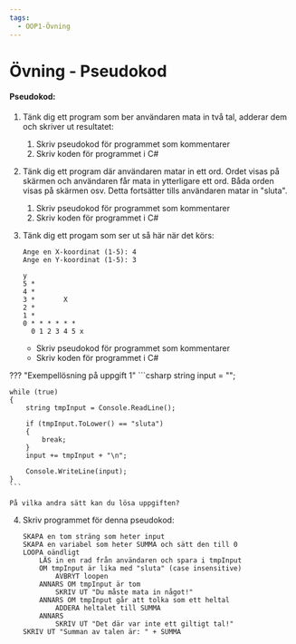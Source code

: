 ```yaml
---
tags:
  - OOP1-Övning
---
```


# Övning - Pseudokod

#### Pseudokod:

1. Tänk dig ett program som ber användaren mata in två tal, adderar dem och skriver ut resultatet:
    1. Skriv pseudokod för programmet som kommentarer
    3. Skriv koden för programmet i C#

2. Tänk dig ett program där användaren matar in ett ord. Ordet visas på skärmen och användaren får mata in ytterligare ett ord. Båda orden visas på skärmen osv. Detta fortsätter tills användaren matar in "sluta".
    1. Skriv pseudokod för programmet som kommentarer
    2. Skriv koden för programmet i C#

3. Tänk dig ett progam som ser ut så här när det körs:
    ```
    Ange en X-koordinat (1-5): 4
    Ange en Y-koordinat (1-5): 3

    y
    5 *
    4 *
    3 *       X
    2 *
    1 *
    0 * * * * * *
      0 1 2 3 4 5 x
    ```
    * Skriv pseudokod för programmet som kommentarer
    * Skriv koden för programmet i C#


??? "Exempellösning på uppgift 1"
    ```csharp
    string input = "";

    while (true)
    {
        string tmpInput = Console.ReadLine();

        if (tmpInput.ToLower() == "sluta")
        {
            break;
        }
        input += tmpInput + "\n";

        Console.WriteLine(input);
    }
    ```

    På vilka andra sätt kan du lösa uppgiften?

4. Skriv programmet för denna pseudokod:
    ```
    SKAPA en tom sträng som heter input
    SKAPA en variabel som heter SUMMA och sätt den till 0
    LOOPA oändligt
        LÄS in en rad från användaren och spara i tmpInput
        OM tmpInput är lika med "sluta" (case insensitive)
            AVBRYT loopen
        ANNARS OM tmpInput är tom
            SKRIV UT "Du måste mata in något!"
        ANNARS OM tmpInput går att tolka som ett heltal
            ADDERA heltalet till SUMMA
        ANNARS
            SKRIV UT "Det där var inte ett giltigt tal!"
    SKRIV UT "Summan av talen är: " + SUMMA
    ```